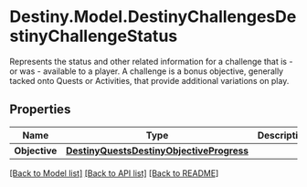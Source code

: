 # Destiny.Model.DestinyChallengesDestinyChallengeStatus
Represents the status and other related information for a challenge that is - or was - available to a player.   A challenge is a bonus objective, generally tacked onto Quests or Activities, that provide additional variations on play.

## Properties

Name | Type | Description | Notes
------------ | ------------- | ------------- | -------------
**Objective** | [**DestinyQuestsDestinyObjectiveProgress**](DestinyQuestsDestinyObjectiveProgress.md) |  | [optional] 

[[Back to Model list]](../README.md#documentation-for-models) [[Back to API list]](../README.md#documentation-for-api-endpoints) [[Back to README]](../README.md)

